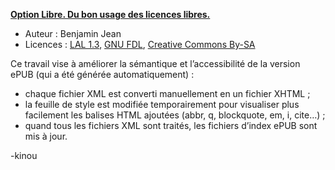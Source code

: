 **[Option Libre. Du bon usage des licences libres.](http://framabook.org/option-libre-du-bon-usage-des-licences-libres)**

* Auteur : Benjamin Jean
* Licences :
  [LAL 1.3](http://artlibre.org/licence/lal),
  [GNU FDL](http://www.gnu.org/copyleft/fdl.html),
  [Creative Commons By-SA](http://creativecommons.org/licenses/by-sa/3.0/deed.fr)

Ce travail vise à améliorer la sémantique et l’accessibilité de la version ePUB (qui a été générée automatiquement) :

* chaque fichier XML est converti manuellement en un fichier XHTML ;
* la feuille de style est modifiée temporairement pour visualiser plus 
  facilement les balises HTML ajoutées (abbr, q, blockquote, em, i, cite…) ;
* quand tous les fichiers XML sont traités, les fichiers d’index ePUB sont mis à
  jour.

-kinou

